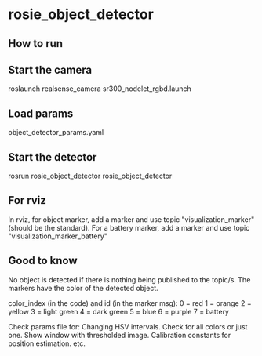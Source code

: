 # rosie_object_detector

## How to run

## Start the camera

roslaunch realsense_camera sr300_nodelet_rgbd.launch

## Load params

object_detector_params.yaml

## Start the detector

rosrun rosie_object_detector rosie_object_detector

## For rviz 
In rviz, for object marker, add a marker and use topic "visualization_marker" (should be the standard).
For a battery marker, add a marker and use topic "visualization_marker_battery"

## Good to know

No object is detected if there is nothing being published to the topic/s.
The markers have the color of the detected object.

color_index (in the code) and id (in the marker msg):
0 = red
1 = orange
2 = yellow
3 = light green
4 = dark green
5 = blue
6 = purple
7 = battery

Check params file for: 
Changing HSV intervals.
Check for all colors or just one.
Show window with thresholded image.
Calibration constants for position estimation.
etc.
